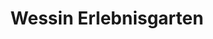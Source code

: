 ---
title: "Wessin Erlebnisgarten"
url: /ebreichsdorf/wessin-erlebnisgarten/
shop: Garten-Center
---